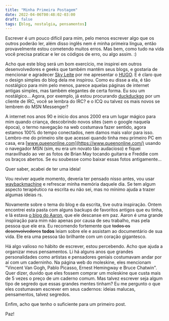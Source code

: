 ```yaml
---
title: "Minha Primeira Postagem"
date: 2022-04-06T00:48:02-03:00
draft: false
tags: [blog, nostalgia, pensamentos]
---
```


Escrever é um pouco difícil para mim, pelo menos escrever algo que os outros poderão ler, além disso inglês nem é minha primeira língua, então provavelmente estou cometendo muitos erros. Mas bem, como tudo na vida você precisa praticar e ler os códigos de erro, ou algo assim. :)

Acho que este blog será um bom exercício, me inspirei em outros desenvolvedores e geeks que também mantêm seus blogs, e gostaria de mencionar e agradecer [Sky Leite](https://leite.dev/) por me apresentar o [HUGO](https://gohugo.io/). E é claro que o design simples do blog dela me inspirou. Como eu disse a ela, é tão nostálgico para mim pelo menos, parece aquelas páginas de internet antigas simples, mas também elegantes de certa forma. Eu sou um nostálgico... Agora, por exemplo, já estou procurando [duckduckgo](https://duckduckgo.com/) por um cliente de IRC, você se lembra do IRC? e o ICQ ou talvez os mais novos se lembrem do MSN Messenger?

A internet nos anos 90 e início dos anos 2000 era um lugar mágico para mim quando criança, descobrindo novos sites (sem o google naquela época), o termo navegação na web costumava fazer sentido, agora estamos 100% do tempo conectados, nem damos mais valor para isso. Lembro-me do primeiro site que acessei quando tinha meu primeiro PC em casa, era [www.queenonline.com](https://www.queenonline.com/) usando o navegador MSN (sim, eu era um novato tão audacioso) e fiquei maravilhado ao ver as fotos de Brian May tocando guitarra e Freddie com os braços abertos. Se eu soubesse como baixar essas fotos antigamente...

Quer saber, acabei de ter uma ideia!

Vou reviver aquele momento, deveria ter pensado nisso antes, vou usar [waybackmachine](https://archive.org/web/) e refrescar minha memória daquele dia. Se tem algum aspecto terapêutico na escrita eu não sei, mas no mínimo ajuda a trazer algumas ideias rs.

Novamente sobre o tema do blog e da escrita, tive outra inspiração. Ontem encontrei esta pasta com alguns backups de favoritos antigos que eu tinha, e lá estava [o blog do Aaron](http://www.aaronsw.com/), que ele descanse em paz. Aaron é uma grande inspiração para mim não apenas por causa de seu trabalho, mas pela pessoa que ele era. Eu recomendo fortemente que ~~todos os desenvolvedores~~ **todos** leiam sobre ele e assistam ao documentário de sua vida. Ele era uma pessoa tão brilhante com um coração gigantesco.

Há algo valioso no hábito de escrever, estou percebendo. Acho que ajuda a organizar meus pensamentos. Li há alguns anos que grandes personalidades como artistas e pensadores geniais costumavam andar por aí com um caderninho. Na página web do moleskine, eles mencionam "Vincent Van Gogh, Pablo Picasso, Ernest Hemingway e Bruce Chatwin". Quer dizer, duvido que eles fossem comprar um moleskine que custa mais de 5 vezes o preço de um caderno comum. Mas talvez escrever seja algum tipo de segredo que essas grandes mentes tinham? Eu me pergunto o que eles costumavam escrever em seus cadernos: ideias malucas, pensamentos, talvez segredos.

Enfim, acho que tenho o suficiente para um primeiro post.

Paz!
